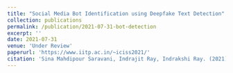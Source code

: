 ```yaml
---
title: "Social Media Bot Identification using Deepfake Text Detection"
collection: publications
permalink: /publication/2021-07-31-bot-detection
excerpt: ''
date: 2021-07-31
venue: 'Under Review'
paperurl: 'https://www.iitp.ac.in/~iciss2021/'
citation: 'Sina Mahdipour Saravani, Indrajit Ray, Indrakshi Ray. (2021). &quot;Social Media Bot Identification using Deepfake Text Detection.&quot; <i>Submitted to ICISS</i>. 1(2).'
---
```

<!--This paper is about the number 2. The number 3 is left for future work.-->

<!--[Download paper here](http://academicpages.github.io/files/paper2.pdf)-->

<!--Recommended citation: Your Name, You. (2010). "Paper Title Number 2." <i>Journal 1</i>. 1(2).-->
